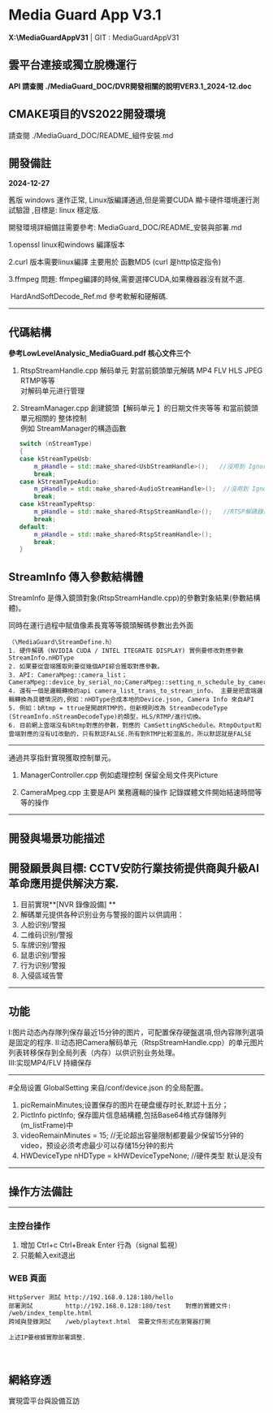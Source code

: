 ﻿# Media Guard App V3.1

**X:\MediaGuardAppV31**   | GIT : MediaGuardAppV31

## 雲平台連接或獨立脫機運行

**API 請查閱 ./MediaGuard_DOC/DVR開發相關的說明VER3.1_2024-12.doc**



## CMAKE項目的VS2022開發環境

請查閱 ./MediaGuard_DOC/README_組件安裝.md



## 開發備註 

**2024-12-27** 

舊版 windows 運作正常, Linux版編譯通過,但是需要CUDA 顯卡硬件環境運行測試驗證 ,目標是: linux 穩定版.

開發環境詳細備註需要參考: MediaGuard_DOC/README_安裝與部署.md

1.openssl linux和windows 編譯版本

2.curl 版本需要linux編譯 主要用於 函數MD5 (curl 是http協定指令)

3.ffmpeg 問題:
	ffmpeg編譯的時候,需要選擇CUDA,如果機器器沒有就不選.

​         HardAndSoftDecode_Ref.md 參考軟解和硬解碼.

***
## 代碼結構

**參考LowLevelAnalysic_MediaGuard.pdf  核心文件三个**     

1. RtspStreamHandle.cpp 解码单元 對當前鏡頭單元解碼 MP4 FLV HLS JPEG RTMP等等  
对解码单元进行管理   

1. StreamManager.cpp  創建鏡頭【解码单元 】的日期文件夾等等 和當前鏡頭單元相關的 
整体控制    
 例如 StreamManager的構造函數
 ```C++
	switch (nStreamType)  
	{  
	case kStreamTypeUsb:  
		m_pHandle = std::make_shared<UsbStreamHandle>();   //沒用到 Ignore
		break;  
	case kStreamTypeAudio:  
		m_pHandle = std::make_shared<AudioStreamHandle>();  //沒用到 Ignore
		break;  
	case kStreamTypeRtsp:  
		m_pHandle = std::make_shared<RtspStreamHandle>();   //RTSP解碼錄像單元 
		break;  
	default:  
		m_pHandle = std::make_shared<RtspStreamHandle>();  
		break;  
	}
 ```
## StreamInfo 傳入參數結構體

StreamInfo 是傳入鏡頭對象(RtspStreamHandle.cpp)的參數對象結果(參數結構體)。

同時在運行過程中賦值像素長寬等等鏡頭解碼參數出去外面

	（\MediaGuard\StreamDefine.h）
	1. 硬件解碼 (NVIDIA CUDA / INTEL ITEGRATE DISPLAY) 實例要修改對應參數 StreamInfo.nHDType 
	2. 如果要從雲端獲取則要從幾個API綜合獲取對應參數。
	3. API: CameraMpeg::camera_list；CameraMpeg::device_by_serial_no;CameraMpeg::setting_n_schedule_by_camera_id
	4. 還有一個是邏輯轉換的api camera_list_trans_to_strean_info， 主要是把雲端邏輯轉換為具體情況的,例如：nHDType合成本地的Device.json, Camera Info 來自API
	5. 例如：bRtmp = ttrue是開啟RTMP的，但新規則改為 StreamDecodeType (StreamInfo.nStreamDecodeType)的類型，HLS/RTMP/進行切換。
	6. 目前網上雲端沒有bRtmp對應的參數，對應的 CamSettingNSchedule。RtmpOutput和雲端對應的沒有UI改動的，只有默認FALSE.所有對RTMP比較混亂的，所以默認就是FALSE

---
通過共享指針實現獲取控制單元。

1. ManagerController.cpp 例如處理控制 保留全局文件夾Picture  

1. CameraMpeg.cpp 主要是API 業務邏輯的操作 記錄媒體文件開始結速時間等等的操作

***
## 開發與場景功能描述 

## 開發願景與目標: CCTV安防行業技術提供商與升級AI革命應用提供解決方案. 

1. 目前實現**[NVR 錄像設備] **
1. 解碼單元提供各种识别业务与警报的圖片以供調用：  
1. 人脸识别/警报  
1. 二维码识别/警报  
1. 车牌识别/警报  
1. 鼠患识别/警报  
1. 行为识别/警报 
1. 入侵區域告警
***
## 功能  

 I:图片动态內存隊列保存最近15分钟的图片，可配置保存硬盤選項,但內容隊列選項是固定的程序. 
 II:动态把Camera解码单元（RtspStreamHandle.cpp）的单元图片列表转移保存到全局列表（内存）以供识别业务处理。  
 III:实现MP4/FLV 持續保存 

***
 #全局设置 
 GlobalSetting  来自/conf/device.json 的全局配置。   

 1. picRemainMinutes;设置保存的图片在硬盘缓存时长,默認十五分；  
 1. PictInfo pictInfo; 保存圖片信息結構體,包括Base64格式存儲隊列(m_listFrame)中
 1. videoRemainMinutes = 15; //无论超出容量限制都要最少保留15分钟的video，预设必须考虑最少可以存储15分钟的影片  
 1. HWDeviceType nHDType = kHWDeviceTypeNone; //硬件类型 默认是没有 
***
## 操作方法備註

***
### 主控台操作

 1. 增加 Ctrl+c Ctrl+Break Enter 行為（signal 監視）
 1. 只能輸入exit退出

### WEB 頁面

 	HttpServer 測試 http://192.168.0.128:180/hello 
 	部署測試		 http://192.168.0.128:180/test    對應的實體文件: /web/index_templte.html 
 	跨域與登錄測試    /web/playtext.html  需要文件形式在瀏覽器打開
 	
 	上述IP要根據實際部署調整.

​	

## 網絡穿透

實現雲平台與設備互訪
